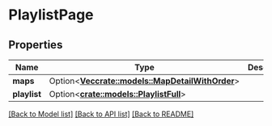 # PlaylistPage

## Properties

Name | Type | Description | Notes
------------ | ------------- | ------------- | -------------
**maps** | Option<[**Vec<crate::models::MapDetailWithOrder>**](MapDetailWithOrder.md)> |  | [optional]
**playlist** | Option<[**crate::models::PlaylistFull**](PlaylistFull.md)> |  | [optional]

[[Back to Model list]](../README.md#documentation-for-models) [[Back to API list]](../README.md#documentation-for-api-endpoints) [[Back to README]](../README.md)


